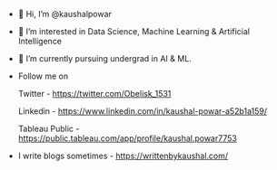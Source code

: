 - 👋 Hi, I’m @kaushalpowar
- 👀 I’m interested in Data Science, Machine Learning & Artificial Intelligence
- 🌱 I’m currently pursuing undergrad in AI & ML.
- Follow me on

  Twitter - https://twitter.com/Obelisk_1531

  Linkedin - https://www.linkedin.com/in/kaushal-powar-a52b1a159/
  
  Tableau Public - https://public.tableau.com/app/profile/kaushal.powar7753
  
 - I write blogs sometimes - https://writtenbykaushal.com/


<!---
kaushalpowar/kaushalpowar is a ✨ special ✨ repository because its `README.md` (this file) appears on your GitHub profile.
You can click the Preview link to take a look at your changes.
--->
